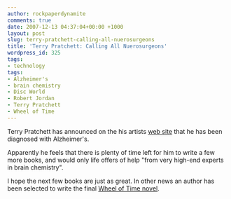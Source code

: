 ```yaml
---
author: rockpaperdynamite
comments: true
date: 2007-12-13 04:37:04+00:00 +1000
layout: post
slug: terry-pratchett-calling-all-nuerosurgeons
title: 'Terry Pratchett: Calling All Nuerosurgeons'
wordpress_id: 325
tags:
- technology
tags:
- Alzheimer's
- brain chemistry
- Disc World
- Robert Jordan
- Terry Pratchett
- Wheel of Time
---
```


Terry Pratchett has announced on the his artists [web site](http://www.paulkidby.com/news/index.html) that he has been diagnosed with Alzheimer's.

Apparently he feels that there is plenty of time left for him to write a few more books, and would only life offers of help "from very high-end   experts in brain                          chemistry".

I hope the next few books are just as great. In other news an author has been selected to write the final [Wheel of Time novel](http://www.brandonsanderson.com/blog/585/Brandon-to-Finish-Wheel-of-Time).
